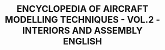 ---
title: "ENCYCLOPEDIA OF AIRCRAFT MODELLING TECHNIQUES - VOL.2 - INTERIORS AND ASSEMBLY ENGLISH"
price: "TBA"
desc: "Opis nije dostupan"
img_path: "/assets/img/A.MIG-6051.jpg"
brand: AMMO
available: true
cat: "books"
subcat: "SOLUTION BOOKS - MULTILINGUAL"
subsubcat: "SS"
---